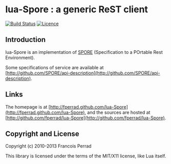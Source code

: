 
lua-Spore : a generic ReST client
=================================

[![Build Status](https://travis-ci.org/fperrad/lua-Spore.png)](https://travis-ci.org/fperrad/lua-Spore)
[![Licence](http://img.shields.io/badge/Licence-MIT-brightgreen.svg)](LICENSE)

Introduction
------------

lua-Spore is an implementation of [SPORE](http://github.com/SPORE/specifications)
(Specification to a POrtable Rest Environment).

Some specifications of service are available at
[http://github.com/SPORE/api-description](http://github.com/SPORE/api-description).

Links
-----

The homepage is at [http://fperrad.github.com/lua-Spore](http://fperrad.github.com/lua-Spore),
and the sources are hosted at [http://github.com/fperrad/lua-Spore](http://github.com/fperrad/lua-Spore).

Copyright and License
---------------------

Copyright (c) 2010-2013 Francois Perrad

This library is licensed under the terms of the MIT/X11 license, like Lua itself.

